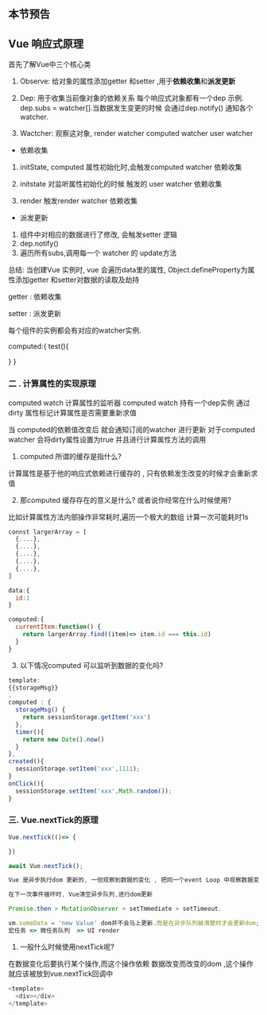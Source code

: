 ## 本节预告

## Vue 响应式原理

首先了解Vue中三个核心类

1. Observe: 给对象的属性添加getter 和setter ,用于**依赖收集**和**派发更新**
2. Dep: 用于收集当前像对象的依赖关系 每个响应式对象都有一个dep 示例. dep.subs = watcher[].当数据发生变更的时候 会通过dep.notify() 通知各个watcher.

3. Wactcher: 观察这对象, render watcher computed watcher user watcher

* 依赖收集

1. initState, computed 属性初始化时,会触发computed watcher  依赖收集

2. initstate 对监听属性初始化的时候 触发的 user watcher 依赖收集

3. render 触发render watcher 依赖收集

* 派发更新

1. 组件中对相应的数据进行了修改, 会触发setter  逻辑
2. dep.notify()
3. 遍历所有subs,调用每一个 watcher 的 update方法

总结: 
 当创建Vue 实例时, vue 会遍历data里的属性, Object.defineProperty为属性添加getter 和setter对数据的读取及劫持

 getter : 依赖收集 

 setter : 派发更新

 每个组件的实例都会有对应的watcher实例.

computed:{
  test(){

  }
}


 ### 二 . 计算属性的实现原理
 computed watch  计算属性的监听器
 computed watch  持有一个dep实例 通过dirty 属性标记计算属性是否需要重新求值

 当 computed的依赖值改变后 就会通知订阅的watcher 进行更新 对于computed watcher 会将dirty属性设置为true 并且进行计算属性方法的调用

1. computed 所谓的缓存是指什么?

计算属性是基于他的响应式依赖进行缓存的 , 只有依赖发生改变的时候才会重新求值

2. 那computed 缓存存在的意义是什么? 或者说你经常在什么时候使用?

比如计算属性方法内部操作非常耗时,遍历一个极大的数组 计算一次可能耗时1s

```js
connst largerArray = [
  {....},
  {....},
  {....},
  {....},
  {....},
]

data:{
  id:1
}

computed:{
  currentItem:function() {
    return largerArray.find((item)=> item.id === this.id)
  }
}

```
3. 以下情况computed 可以监听到数据的变化吗?

```js
template:
{{storageMsg}}
,
computed : {
  storageMsg() {
    return sessionStorage.getItem('xxx')
  },
  timer(){
    return new Date().now()
  }
},
created(){
  sessionStorage.setItem('xxx',1111);
}
onClick(){
  sessionStorage.setItem('xxx',Math.random());
}

```

###  三. Vue.nextTick的原理

```js
Vue.nextTick(()=> {

})

await Vue.nextTick();

Vue 是异步执行dom 更新的, 一但观察到数据的变化 , 把同一个event Loop 中观察数据变化的watcher 推送进这个队列

在下一次事件循环时, Vue清空异步队列,进行dom更新

Promise.then > MutationObserver > setTmmediate > setTimeout.

vm.someData = 'new Value' dom并不会马上更新.而是在异步队列被清楚时才会更新dom;
宏任务 => 微任务队列  => UI render


```
1. 一般什么时候使用nextTick呢?

在数据变化后要执行某个操作,而这个操作依赖 数据改变而改变的dom ,这个操作就应该被放到vue.nextTick回调中

```js
<template>
  <div></div>
</template>



```

